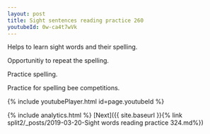 ```yaml
---
layout: post
title: Sight sentences reading practice 260
youtubeId: 0w-ca4t7wVk
---
```

 
 
Helps to learn sight words and their spelling.

Opportunitiy to repeat the spelling. 

Practice spelling. 
 
Practice for spelling bee competitions. 
 
{% include youtubePlayer.html id=page.youtubeId %}
 
 
{% include analytics.html %} 
[Next]({{ site.baseurl }}{% link  split2/_posts/2019-03-20-Sight words reading practice 324.md%})
 
